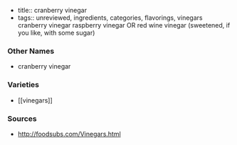 - title:: cranberry vinegar
- tags:: unreviewed, ingredients, categories, flavorings, vinegars
cranberry vinegar raspberry vinegar OR red wine vinegar (sweetened, if you like, with some sugar)

### Other Names

* cranberry vinegar

### Varieties

* [[vinegars]]

### Sources
* http://foodsubs.com/Vinegars.html
